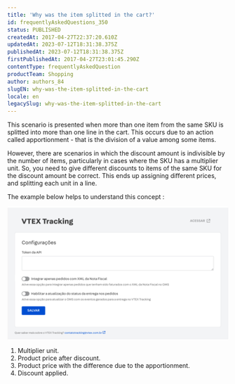 ```yaml
---
title: 'Why was the item splitted in the cart?'
id: frequentlyAskedQuestions_350
status: PUBLISHED
createdAt: 2017-04-27T22:37:20.610Z
updatedAt: 2023-07-12T18:31:38.375Z
publishedAt: 2023-07-12T18:31:38.375Z
firstPublishedAt: 2017-04-27T23:01:45.290Z
contentType: frequentlyAskedQuestion
productTeam: Shopping
author: authors_84
slugEN: why-was-the-item-splitted-in-the-cart
locale: en
legacySlug: why-was-the-item-splitted-in-the-cart
---
```


This scenario is presented when more than one item from the same SKU is splitted into more than one line in the cart. This occurs due to an action called apportionment - that is the division of a value among some items.

 However, there are scenarios in which the discount amount is indivisible by the number of items, particularly in cases where the SKU has a multiplier unit. So, you need to give different discounts to items of the same SKU for the discount amount be correct. This ends up assigning different prices, and splitting each unit in a line.

The example below helps to understand this concept :

![Por que o item do carrinho foi separado](https://raw.githubusercontent.com/vtexdocs/help-center-content/refs/heads/main/_1.jpg)

1. Multiplier unit.
2. Product price after discount.
3. Product price with the difference due to the apportionment.
4. Discount applied.
